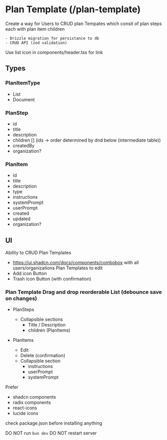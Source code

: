 # Plan Template (/plan-template)

Create a way for Users to CRUD plan Tempates which consit of plan steps each with plan item children

    - Drizzle migration for persistance to db
    - CRUD API (zod validation)

Use list icon in components/header.tsx for link  

## Types

### PlanItemType
- List
- Document

### PlanStep
- id
- title
- description
- children [] (ids -> order determined by dnd below (intermediate table))
- createdBy
- organization?

### PlanItem 

- id
- title
- description
- type
- instructions
- systemPrompt
- userPrompt
- created
- updated
- organization?

## UI

Ability to CRUD Plan Templates

- https://ui.shadcn.com/docs/components/combobox with all users/organizations Plan Templates to edit
- Add icon Button
- Trash icon Button (with confirmation)

### Plan Template Drag and drop reorderable List (debounce save on changes)

- PlanSteps 
    - Collapsible sections
        - Title / Description
        - children (PlanItems)

- PlanItems 
    - Edit
    - Delete (confirmation)
    - Collapsible section
        - instructions
        - userPrompt
        - systemPrompt 

Prefer 
- shadcn components
- radix components
- react-icons
- lucide icons

check package.json before installing anything

DO NOT run `bun dev`
DO NOT restart server